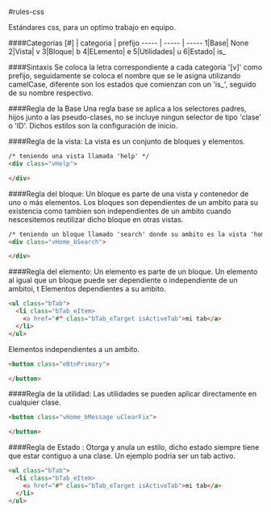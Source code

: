 #rules-css

Estándares css, para un optimo trabajo en equipo.

####Categorías
[#] | categoria | prefijo
----- | ----- | -----
1|Base| None
2|Vista| v
3|Bloque| b
4|ELemento| e
5|Utilidades| u
6|Estado| is_

####Sintaxis
Se coloca la letra correspondiente a cada categoria '[v]' como prefijo, seguidamente se coloca el nombre que se le asigna utilizando camelCase,
diferente son los estados que comienzan con un 'is_', seguido de su nombre respectivo.

####Regla de la Base
Una regla base se aplica a los selectores padres, hijos junto a las
pseudo-clases, no se incluye ningun selector de tipo 'clase' o 'ID'.
Dichos estilos son la configuración de inicio.

####Regla de la vista:
La vista es un conjunto de bloques y elementos.

```html
/* teniendo una vista llamada 'help' */
<div class="vHelp">

</div>
```

####Regla del bloque:
Un bloque es parte de una vista y contenedor de uno o más elementos.
Los bloques son dependientes de un ambito para su existencia como tambien son independientes de un ambito cuando nescesitemos reutilizar dicho bloque en otras vistas.

```html
/* teniendo un bloque llamado 'search' donde su ambito es la vista 'home' */
<div class="vHome_bSearch">

</div>
```

####Regla del elemento:
Un elemento es parte de un bloque.
Un elemento al igual que un bloque puede ser dependiente o independiente de un ambitoi, t
Elementos dependientes a su ambito.
```html
<ul class="bTab">
  <li class="bTab_eItem>
    <a href="#" class="bTab_eTarget isActiveTab">mi tab</a>
  </li>
</ul>
```
Elementos independientes a un ambito.
```html
<button class="eBtnPrimary">

</button>
```
####Regla de la utilidad:
Las utilidades se pueden aplicar directamente en cualquier clase.
```html
<button class="vHome_bMessage uClearFix">

</button>
```
####Regla de Estado :
Otorga y anula un estilo, dicho estado siempre tiene que estar contiguo a una clase.
Un ejemplo podria ser un tab activo.
```html
<ul class="bTab">
  <li class="bTab_eItem>
    <a href="#" class="bTab_eTarget isActiveTab">mi tab</a>
  </li>
</ul>
```
